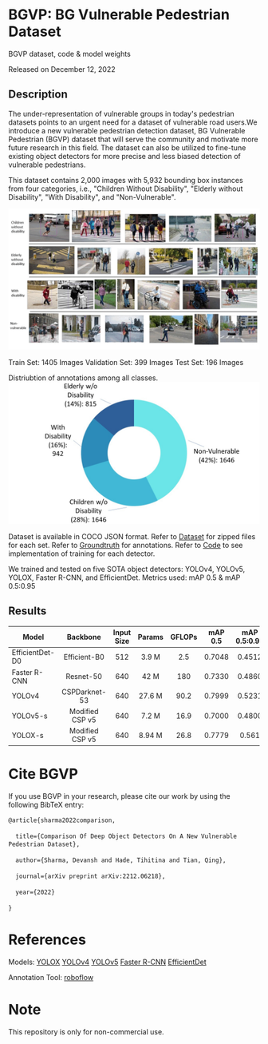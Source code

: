 # BGVP: BG Vulnerable Pedestrian Dataset
BGVP dataset, code &amp; model weights

<arxiv link>

Released on December 12, 2022

## Description
The under-representation of vulnerable groups in today's pedestrian datasets points to an urgent need for a dataset of vulnerable road users.We introduce a new vulnerable pedestrian detection dataset, BG Vulnerable Pedestrian (BGVP) dataset that will serve the community and motivate more future research in this field. The dataset can also be utilized to fine-tune existing object detectors for more precise and less biased detection of vulnerable pedestrians.

This dataset contains 2,000 images with 5,932 bounding box instances from four categories, i.e., "Children Without Disability", "Elderly without Disability", "With Disability", and "Non-Vulnerable".

![demo](./refImages/cls_and_comp.gif)

Train Set: 1405 Images
Validation Set: 399 Images
Test Set: 196 Images

Distriubtion of annotations among all classes.
![anno_distribution](./refImages/correct_pie.jpg)

Dataset is available in COCO JSON format. Refer to [Dataset](./Dataset/) for zipped files for each set. Refer to [Groundtruth](./Groundtruth/) for annotations. Refer to [Code](./Code/) to see implementation of training for each detector.

We trained and tested on five SOTA object detectors: YOLOv4, YOLOv5, YOLOX, Faster R-CNN, and EfficientDet. Metrics used: mAP 0.5 & mAP 0.5:0.95

## Results
Model | Backbone | Input Size | Params | GFLOPs | mAP 0.5| mAP 0.5:0.95|
------ | :------: | :------: | :------: | :------: | :------:| :------:
EfficientDet-D0 | Efficient-B0 | 512 | 3.9 M | 2.5 | 0.7048 | 0.4512  
Faster R-CNN    | Resnet-50 | 640 | 42 M | 180 | 0.7330 | 0.4860  
YOLOv4 | CSPDarknet-53 | 640 | 27.6 M | 90.2 | 0.7999 | 0.5231  
YOLOv5-s | Modified CSP v5 | 640 | 7.2 M | 16.9 | 0.7000 | 0.4800  
YOLOX-s | Modified CSP v5 | 640 | 8.94 M | 26.8 | 0.7779 | 0.561
# Cite BGVP
If you use BGVP in your research, please cite our work by using the following BibTeX entry:
```
@article{sharma2022comparison,

  title={Comparison Of Deep Object Detectors On A New Vulnerable Pedestrian Dataset},

  author={Sharma, Devansh and Hade, Tihitina and Tian, Qing},

  journal={arXiv preprint arXiv:2212.06218},

  year={2022}

}
```

# References

Models:
[YOLOX](https://github.com/Megvii-BaseDetection/YOLOX)
[YOLOv4](https://github.com/AlexeyAB/darknet)
[YOLOv5](https://github.com/ultralytics/yolov5)
[Faster R-CNN](https://github.com/facebookresearch/detectron2)
[EfficientDet](https://github.com/bubbliiiing/efficientdet-pytorch)

Annotation Tool:
[roboflow](https://roboflow.com/)

# Note 

This repository is only for non-commercial use.

